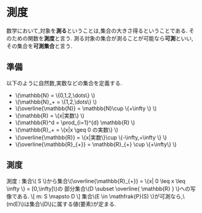 # 測度
数学において,対象を**測る**ということは,集合の大きさ得るということである.
そのための関数を**測度**と言う. 測る対象の集合が測ることが可能なら**可測**といい,
その集合を**可測集合**と言う.

## 準備
以下のように自然数,実数などの集合を定義する.
- \\(\mathbb{N} = \\{0,1,2,\dots\\} \\)
- \\(\mathbb{N}_+ = \\{1,2,\dots\\} \\)
- \\(\overline{\mathbb{N}} = \mathbb{N}\cup \\{+\infty \\} \\)
- \\(\mathbb{R} = \\{x|実数\\} \\)
- \\(\mathbb{R}^d = \prod_{i=1}^{d} \mathbb{R} \\)
- \\(\mathbb{R}_+ = \\{x|x \geq 0 の実数\\} \\)
- \\(\overline{\mathbb{R}} = \\{x|実数\\}\cup \\{-\infty,+\infty \\} \\)
- \\(\overline{\mathbb{R}\_{+}} = \\mathbb{R}\_{+} \cup \\{+\infty\\} \\)


## 測度
測度
: 集合\\( S \\)から集合\\(\overline{\mathbb{R}_{+}} = \\{x| 0 \leq x \leq \infty \\} = [0,\infty]\\)の
部分集合\\(D \subset \overline{ \mathbb{R} } \\)への写像である.
\\[
	m: S \mapsto D
\\]
集合\\(E \in \mathfrak{P}(S) \\)が可測なら,\\(m(E)\\)は集合\\(D\\)に属する値(要素)が定まる.
